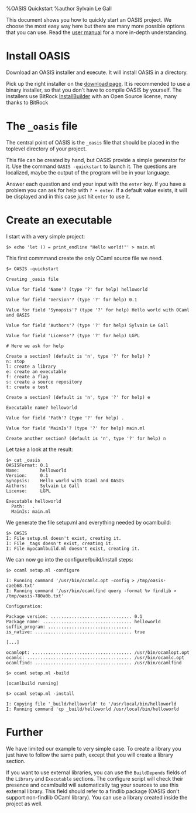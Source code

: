 %OASIS Quickstart
%author Sylvain Le Gall

This document shows you how to quickly start an OASIS project. We choose the most easy 
way here but there are many more possible options that you can use. Read the
[user manual][] for a more in-depth understanding.

  [user manual]: MANUAL.html

# Install OASIS

Download an OASIS installer and execute. It will install OASIS in a directory.

Pick up the right installer on the [download page][]. It is recommended to use
a binary installer, so that you don't have to compile OASIS by yourself. The
installers use BitRock [InstallBuilder][] with an Open Source license, many thanks 
to BitRock

  [download page]: https://forge.ocamlcore.org/frs/?group_id=54
  [InstallBuilder]: http://installbuilder.bitrock.com

# The `_oasis` file

The central point of OASIS is the `_oasis` file that should be placed in the toplevel
directory of your project. 

This file can be created by hand, but OASIS provide a simple generator for it. Use the 
command `OASIS -quickstart` to launch it. The questions are localized, maybe the output
of the program will be in your language. 

Answer each question and end your input with the `enter` key. If you have a problem
you can ask for help with `? + enter`. If a default value exists, it will be
displayed and in this case just hit `enter` to use it.

# Create an executable

I start with a very simple project: 

    $> echo 'let () = print_endline "Hello world!"' > main.ml

This first commmand create the only OCaml source file we need.

    $> OASIS -quickstart

    Creating _oasis file

    Value for field 'Name'? (type '?' for help) helloworld

    Value for field 'Version'? (type '?' for help) 0.1

    Value for field 'Synopsis'? (type '?' for help) Hello world with OCaml and OASIS

    Value for field 'Authors'? (type '?' for help) Sylvain Le Gall

    Value for field 'License'? (type '?' for help) LGPL

    # Here we ask for help

    Create a section? (default is 'n', type '?' for help) ?
    n: stop
    l: create a library
    e: create an executable
    f: create a flag
    s: create a source repository
    t: create a test

    Create a section? (default is 'n', type '?' for help) e

    Executable name? helloworld

    Value for field 'Path'? (type '?' for help) .

    Value for field 'MainIs'? (type '?' for help) main.ml

    Create another section? (default is 'n', type '?' for help) n

Let take a look at the result:

    $> cat _oasis 
    OASISFormat: 0.1
    Name:        helloworld
    Version:     0.1
    Synopsis:    Hello world with OCaml and OASIS
    Authors:     Sylvain Le Gall
    License:     LGPL
 
    Executable helloworld
      Path:   .
      MainIs: main.ml

We generate the file setup.ml and everything needed by ocamlbuild:

    $> OASIS 
    I: File setup.ml doesn't exist, creating it.
    I: File _tags doesn't exist, creating it.
    I: File myocamlbuild.ml doesn't exist, creating it.

We can now go into the configure/build/install steps:

    $> ocaml setup.ml -configure 

    I: Running command '/usr/bin/ocamlc.opt -config > /tmp/oasis-caeb68.txt'
    I: Running command '/usr/bin/ocamlfind query -format %v findlib > /tmp/oasis-780a0b.txt'

    Configuration: 

    Package version: ............................... 0.1
    Package name: .................................. helloworld
    suffix_program: ................................ 
    is_native: ..................................... true

    [...]

    ocamlopt: ...................................... /usr/bin/ocamlopt.opt
    ocamlc: ........................................ /usr/bin/ocamlc.opt
    ocamlfind: ..................................... /usr/bin/ocamlfind

    $> ocaml setup.ml -build

    [ocamlbuild running]

    $> ocaml setup.ml -install

    I: Copying file '_build/helloworld' to '/usr/local/bin/helloworld
    I: Running command 'cp _build/helloworld /usr/local/bin/helloworld

# Further

We have limited our example to very simple case. To create a library you just
have to follow the same path, except that you will create a library section.

If you want to use external libraries, you can use the `BuildDepends` fields 
of the `Library` and `Executable` sections. The configure script will check
their presence and ocamlbuild will automatically tag your sources to use this
external library. This field should refer to a findlib package (OASIS don't 
support non-findlib OCaml library). You can use a library created inside
the project as well.
